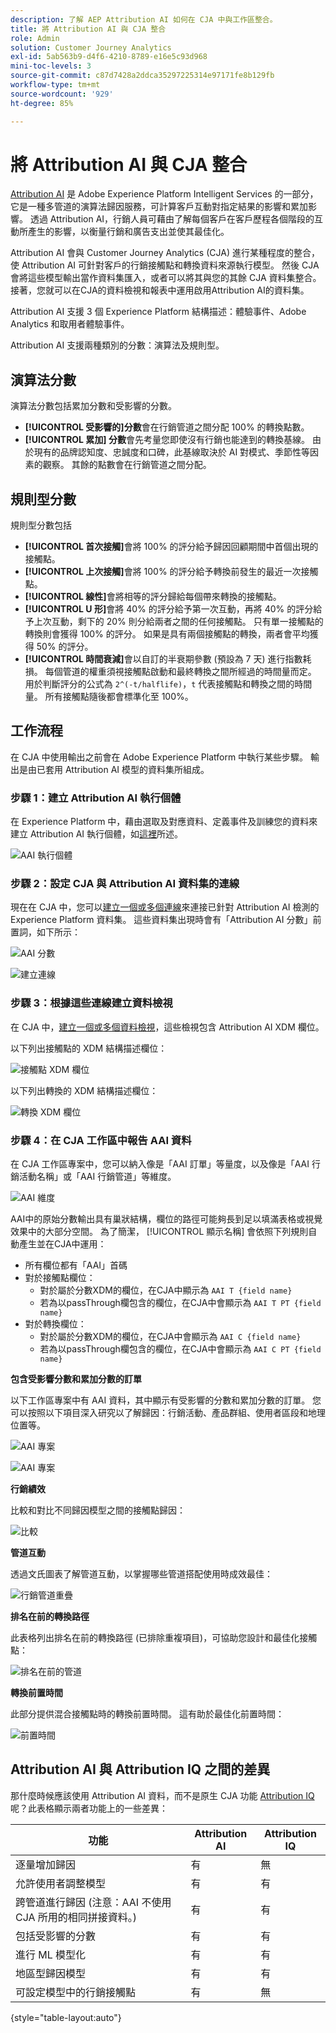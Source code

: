 ```yaml
---
description: 了解 AEP Attribution AI 如何在 CJA 中與工作區整合。
title: 將 Attribution AI 與 CJA 整合
role: Admin
solution: Customer Journey Analytics
exl-id: 5ab563b9-d4f6-4210-8789-e16e5c93d968
mini-toc-levels: 3
source-git-commit: c87d7428a2ddca35297225314e97171fe8b129fb
workflow-type: tm+mt
source-wordcount: '929'
ht-degree: 85%

---
```


# 將 Attribution AI 與 CJA 整合

[Attribution AI](https://experienceleague.adobe.com/docs/experience-platform/intelligent-services/attribution-ai/overview.html?lang=zh-Hant) 是 Adobe Experience Platform Intelligent Services 的一部分，它是一種多管道的演算法歸因服務，可計算客戶互動對指定結果的影響和累加影響。 透過 Attribution AI，行銷人員可藉由了解每個客戶在客戶歷程各個階段的互動所產生的影響，以衡量行銷和廣告支出並使其最佳化。

Attribution AI 會與 Customer Journey Analytics (CJA) 進行某種程度的整合，使 Attribution AI 可針對客戶的行銷接觸點和轉換資料來源執行模型。 然後 CJA 會將這些模型輸出當作資料集匯入，或者可以將其與您的其餘 CJA 資料集整合。 接著，您就可以在CJA的資料檢視和報表中運用啟用Attribution AI的資料集。

Attribution AI 支援 3 個 Experience Platform 結構描述：體驗事件、Adobe Analytics 和取用者體驗事件。

Attribution AI 支援兩種類別的分數：演算法及規則型。

## 演算法分數

演算法分數包括累加分數和受影響的分數。

* **[!UICONTROL 受影響的]分數**&#x200B;會在行銷管道之間分配 100% 的轉換點數。
* **[!UICONTROL 累加] 分數**&#x200B;會先考量您即使沒有行銷也能達到的轉換基線。 由於現有的品牌認知度、忠誠度和口碑，此基線取決於 AI 對模式、季節性等因素的觀察。 其餘的點數會在行銷管道之間分配。

## 規則型分數

規則型分數包括

* **[!UICONTROL 首次接觸]**&#x200B;會將 100% 的評分給予歸因回顧期間中首個出現的接觸點。
* **[!UICONTROL 上次接觸]**&#x200B;會將 100% 的評分給予轉換前發生的最近一次接觸點。
* **[!UICONTROL 線性]**&#x200B;會將相等的評分歸給每個帶來轉換的接觸點。
* **[!UICONTROL U 形]**&#x200B;會將 40% 的評分給予第一次互動，再將 40% 的評分給予上次互動，剩下的 20% 則分給兩者之間的任何接觸點。 只有單一接觸點的轉換則會獲得 100% 的評分。 如果是具有兩個接觸點的轉換，兩者會平均獲得 50% 的評分。
* **[!UICONTROL 時間衰減]**&#x200B;會以自訂的半衰期參數 (預設為 7 天) 進行指數耗損。 每個管道的權重須視接觸點啟動和最終轉換之間所經過的時間量而定。 用於判斷評分的公式為 `2^(-t/halflife)`，`t` 代表接觸點和轉換之間的時間量。 所有接觸點隨後都會標準化至 100%。

## 工作流程

在 CJA 中使用輸出之前會在 Adobe Experience Platform 中執行某些步驟。 輸出是由已套用 Attribution AI 模型的資料集所組成。

### 步驟 1：建立 Attribution AI 執行個體

在 Experience Platform 中，藉由選取及對應資料、定義事件及訓練您的資料來建立 Attribution AI 執行個體，如[這裡](https://experienceleague.adobe.com/docs/experience-platform/intelligent-services/attribution-ai/user-guide.html)所述。

![AAI 執行個體](assets/aai-instance.png)

### 步驟 2：設定 CJA 與 Attribution AI 資料集的連線

現在在 CJA 中，您可以[建立一個或多個連線](/help/connections/create-connection.md)來連接已針對 Attribution AI 檢測的 Experience Platform 資料集。 這些資料集出現時會有「Attribution AI 分數」前置詞，如下所示：

![AAI 分數](assets/aai-scores.png)

![建立連線](assets/aai-create-connection.png)

### 步驟 3：根據這些連線建立資料檢視

在 CJA 中，[建立一個或多個資料檢視](/help/data-views/create-dataview.md)，這些檢視包含 Attribution AI XDM 欄位。 

以下列出接觸點的 XDM 結構描述欄位：

![接觸點 XDM 欄位](assets/touchpoint-fields.png)

以下列出轉換的 XDM 結構描述欄位：

![轉換 XDM 欄位](assets/conversion-fields.png)

### 步驟 4：在 CJA 工作區中報告 AAI 資料

在 CJA 工作區專案中，您可以納入像是「AAI 訂單」等量度，以及像是「AAI 行銷活動名稱」或「AAI 行銷管道」等維度。

![AAI 維度](assets/aai-dims.png)

AAI中的原始分數輸出具有巢狀結構，欄位的路徑可能夠長到足以填滿表格或視覺效果中的大部分空間。 為了簡潔， [!UICONTROL 顯示名稱] 會依照下列規則自動產生並在CJA中運用：

* 所有欄位都有「AAI」首碼
* 對於接觸點欄位：
   * 對於屬於分數XDM的欄位，在CJA中顯示為 `AAI T {field name}`
   * 若為以passThrough欄包含的欄位，在CJA中會顯示為 `AAI T PT {field name}`
* 對於轉換欄位：
   * 對於屬於分數XDM的欄位，在CJA中會顯示為 `AAI C {field name}`
   * 若為以passThrough欄包含的欄位，在CJA中會顯示為 `AAI C PT {field name}`

**包含受影響分數和累加分數的訂單**

以下工作區專案中有 AAI 資料，其中顯示有受影響的分數和累加分數的訂單。 您可以按照以下項目深入研究以了解歸因：行銷活動、產品群組、使用者區段和地理位置等。

![AAI 專案](assets/aai-project.png)

![AAI 專案](assets/aai-project2.png)

**行銷績效**

比較和對比不同歸因模型之間的接觸點歸因：

![比較](assets/compare.png)

**管道互動**

透過文氏圖表了解管道互動，以掌握哪些管道搭配使用時成效最佳：

![行銷管道重疊](assets/mc-overlap.png)

**排名在前的轉換路徑**

此表格列出排名在前的轉換路徑 (已排除重複項目)，可協助您設計和最佳化接觸點：

![排名在前的管道](assets/top-channels.png)

**轉換前置時間**

此部分提供混合接觸點時的轉換前置時間。 這有助於最佳化前置時間：

![前置時間](assets/lead-time.png)

## Attribution AI 與 Attribution IQ 之間的差異

那什麼時候應該使用 Attribution AI 資料，而不是原生 CJA 功能 [Attribution IQ](/help/analysis-workspace/attribution/overview.md) 呢？此表格顯示兩者功能上的一些差異：

| 功能 | Attribution AI | Attribution IQ |
| --- | --- | --- |
| 逐量增加歸因 | 有 | 無 |
| 允許使用者調整模型 | 有 | 有 |
| 跨管道進行歸因 (注意：AAI 不使用 CJA 所用的相同拼接資料。) | 有 | 有 |
| 包括受影響的分數 | 有 | 有 |
| 進行 ML 模型化 | 有 | 有 |
| 地區型歸因模型 | 有 | 有 |
| 可設定模型中的行銷接觸點 | 有 | 無 |

{style=&quot;table-layout:auto&quot;}
